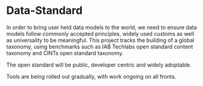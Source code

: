 # Data-Standard

In order to bring user held data models to the world, we need to ensure data models follow commonly accepted principles, widely used customs as well as  universality to be meaningful. This project tracks the building of a global taxonomy, using benchmarks such as IAB Techlabs open standard content taxonomy and CINTs open standard taxonomy. 

The open standard will be public, developer centric and widely adoptable. 

Tools are being rolled out gradually, with work ongoing on all fronts.
